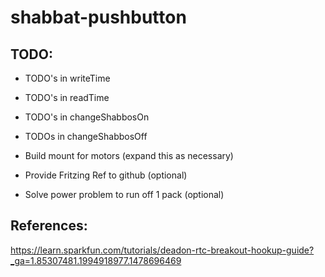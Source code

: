 # shabbat-pushbutton

## TODO:
* TODO's in writeTime
* TODO's in readTime

* TODO's in changeShabbosOn
* TODOs in changeShabbosOff
* Build mount for motors (expand this as necessary)
* Provide Fritzing Ref to github (optional)
* Solve power problem to run off 1 pack (optional)

## References:
https://learn.sparkfun.com/tutorials/deadon-rtc-breakout-hookup-guide?_ga=1.85307481.1994918977.1478696469
